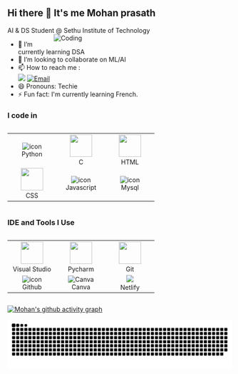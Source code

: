 ## Hi there 👋 It's me Mohan prasath

AI & DS Student @ Sethu Institute of Technology
<img align="right" alt="Coding" width="400" src="https://github-production-user-asset-6210df.s3.amazonaws.com/74038190/238355349-7d484dc9-68a9-4ee6-a767-aea59035c12d.gif"/>                                               
- 🌱 I’m currently learning DSA
- 👯 I’m looking to collaborate on ML/AI
- 📫 How to reach me :
<br /> [<img src="https://img.shields.io/badge/LinkedIn-0077B5?style=for-the-badge&logo=linkedin&logoColor=white" />](https://www.linkedin.com/in/mohan-prasath-r/)  <a href="mailto:prasath6238@gmail.com" target="_blank"><img alt="Email" src="https://img.shields.io/badge/Gmail-D14836?style=for-the-badge&logo=gmail&logoColor=white" style="vertical-align:center" /></a>
- 😄 Pronouns: Techie
- ⚡ Fun fact: I'm currently learning French.

### I code in
<div style="display: flex; align-items: flex-start; ">
  <table>
   <tr>
   <td align="center" width="96">
        <img src="https://techstack-generator.vercel.app/python-icon.svg" alt="icon" width="40" height="40" />
        <br>Python
      </td>
      <td align="center" width="96">
        <img height="50" width="50" src="https://img.icons8.com/color/48/000000/c-programming.png" /> 
        <br>C
      </td>
<!--       <td align="center" width="96">
        <img height="50" width="50" src="https://img.icons8.com/color/48/000000/java-coffee-cup-logo.png" />
        <br>Java
      </td> -->
      <td align="center" width="96">
         <img height="50" width="50" src="https://img.icons8.com/color/48/000000/html-5.png" />
        <br>HTML
      </td>
    </tr>
 <tr>
      <td align="center" width="96">
        <img height="50" width="50" src="https://img.icons8.com/color/48/000000/css3.png" />
        <br>CSS
      </td>
        <td align="center" width="96">
       <img src="https://techstack-generator.vercel.app/js-icon.svg" alt="icon" width="40" height="40" />
        <br>Javascript
<!--       </td>
        <td align="center" width="96">
        <img height="50" width="50" src="https://img.icons8.com/color/48/000000/react-native.png"/>
        <br>React
      </td> -->
        <td align="center" width="96">
        <img src="https://techstack-generator.vercel.app/mysql-icon.svg" alt="icon" width="40" height="40" />
        <br>Mysql
      </td>
      </tr>
<!--    <tr>
        <td align="center" width="96">
        <img src="https://cdn.jsdelivr.net/gh/devicons/devicon@latest/icons/nodejs/nodejs-original-wordmark.svg" width="40" height="40" alt="Nodejs" />
        <br>Node Js
      </td>
        <td align="center" width="96">
       <img width="48" height="48" src="https://img.icons8.com/fluency/48/r-project.png" alt="r-project"/>
        <br>R Programming
      </td>
    
   </tr> -->
   </table>
</div>
   
   

       
      

### IDE and Tools I Use
<div style="display: flex; align-items: flex-start; justify-content: center">
  <table >
   <tr>
    <td align="center" width="96">
       <img height="50" width="50" src="https://img.icons8.com/color/48/000000/visual-studio-code-2019.png"/>
        <br>Visual Studio
      </td>
    <td align="center" width="96">
        <img height="50" width="50" src="https://img.icons8.com/color/48/000000/pycharm.png"/>
        <br>Pycharm
      </td>
    <td align="center" width="96">
       <img height="50" width="50" src="https://img.icons8.com/color/50/000000/git.png"/>
        <br>Git
      </td>

   </tr>
    <tr>
          <td align="center" width="96">
        <img src="https://techstack-generator.vercel.app/github-icon.svg" alt="icon" width="50" height="50" />
        <br>Github
      </td>
    <td align="center" width="96">
        <img src="https://cdn.simpleicons.org/canva/00C4CC" width="40" height="40" alt="Canva" /> 
        <br>Canva
      </td>
<!--     <td align="center" width="96">
        <img height="50" src="https://img.icons8.com/officel/480/null/java-eclipse.png"/>
        <br>Java Eclipse
      </td> -->
<!--     <td align="center" width="96">
        <img height="50" width="50" src="https://img.icons8.com/color/48/000000/figma--v1.png"/>
        <br>Figma
      </td> -->
    <td align="center" width="96">
       <img height="50" src="https://img.shields.io/badge/Netlify-00C7B7?style=for-the-badge&logo=netlify&logoColor=white"/>
        <br>Netlify
      </td>
   </tr>
    </table>
</div>
  



[![Mohan's github activity graph](https://github-readme-activity-graph.vercel.app/graph?username=mohan-prasath7&bg_color=000000&color=ffffff&line=028818&point=f5f5f5&area=true&hide_border=true)](https://github.com/ashutosh00710/github-readme-activity-graph)





<img src="https://github.com/mohan-prasath7/mohan-prasath7/blob/output/github-contribution-grid-snake-dark.svg" />

